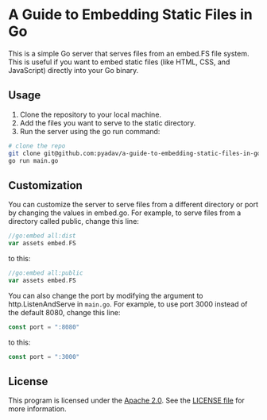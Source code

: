 # A Guide to Embedding Static Files in Go

This is a simple Go server that serves files from an embed.FS file system. This is useful if you want to embed static files (like HTML, CSS, and JavaScript) directly into your Go binary.

## Usage

1. Clone the repository to your local machine.
2. Add the files you want to serve to the static directory.
3. Run the server using the go run command:

```bash
# clone the repo
git clone git@github.com:pyadav/a-guide-to-embedding-static-files-in-go.git
go run main.go
```

## Customization

You can customize the server to serve files from a different directory or port by changing the values in embed.go. For example, to serve files from a directory called public, change this line:

```go
//go:embed all:dist
var assets embed.FS
```

to this:

```go
//go:embed all:public
var assets embed.FS
```

You can also change the port by modifying the argument to http.ListenAndServe in `main.go`. For example, to use port 3000 instead of the default 8080, change this line:

```go
const port = ":8080"
```

to this:

```go
const port = ":3000"
```

## License

This program is licensed under the [Apache 2.0](LICENSE). See the [LICENSE file](LICENSE) for more information.
